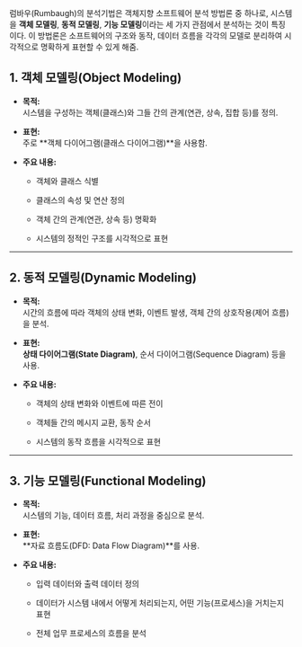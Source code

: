 럼바우(Rumbaugh)의 분석기법은 객체지향 소프트웨어 분석 방법론 중 하나로, 시스템을 **객체 모델링**, **동적 모델링**, **기능 모델링**이라는 세 가지 관점에서 분석하는 것이 특징이다.
이 방법론은 소프트웨어의 구조와 동작, 데이터 흐름을 각각의 모델로 분리하여 시각적으로 명확하게 표현할 수 있게 해줌.

## **1. 객체 모델링(Object Modeling)**

- **목적:**  
    시스템을 구성하는 객체(클래스)와 그들 간의 관계(연관, 상속, 집합 등)를 정의.
    
- **표현:**  
    주로 **객체 다이어그램(클래스 다이어그램)**을 사용함.
    
- **주요 내용:**
    
    - 객체와 클래스 식별
        
    - 클래스의 속성 및 연산 정의
        
    - 객체 간의 관계(연관, 상속 등) 명확화
        
    - 시스템의 정적인 구조를 시각적으로 표현
        

---

## **2. 동적 모델링(Dynamic Modeling)**

- **목적:**  
    시간의 흐름에 따라 객체의 상태 변화, 이벤트 발생, 객체 간의 상호작용(제어 흐름)을 분석.
    
- **표현:**  
    **상태 다이어그램(State Diagram)**, 순서 다이어그램(Sequence Diagram) 등을 사용.
    
- **주요 내용:**
    
    - 객체의 상태 변화와 이벤트에 따른 전이
        
    - 객체들 간의 메시지 교환, 동작 순서
        
    - 시스템의 동작 흐름을 시각적으로 표현
        

---

## **3. 기능 모델링(Functional Modeling)**

- **목적:**  
    시스템의 기능, 데이터 흐름, 처리 과정을 중심으로 분석.
    
- **표현:**  
    **자료 흐름도(DFD: Data Flow Diagram)**를 사용.
    
- **주요 내용:**
    
    - 입력 데이터와 출력 데이터 정의
        
    - 데이터가 시스템 내에서 어떻게 처리되는지, 어떤 기능(프로세스)을 거치는지 표현
        
    - 전체 업무 프로세스의 흐름을 분석